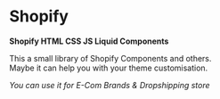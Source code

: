 # Shopify
<b>Shopify HTML CSS JS Liquid Components</b>

This a small library of Shopify Components and others. <br>
Maybe it can help you with your theme customisation. 

<i>You can use it for E-Com Brands & Dropshipping store</i>
